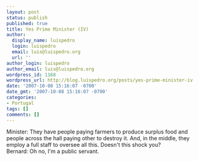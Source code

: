 ```yaml
---
layout: post
status: publish
published: true
title: Yes Prime Minister (IV)
author:
  display_name: luispedro
  login: luispedro
  email: luis@luispedro.org
  url: ''
author_login: luispedro
author_email: luis@luispedro.org
wordpress_id: 1168
wordpress_url: http://blog.luispedro.org/posts/yes-prime-minister-iv
date: '2007-10-08 15:16:07 -0700'
date_gmt: '2007-10-08 15:16:07 -0700'
categories:
- Portugal
tags: []
comments: []
---
```

<p>Minister: They have people paying farmers to produce surplus food and people across the hall paying other to destroy it. And, in the middle, they employ a full staff to oversee all this. Doesn't this shock you?<br />
Bernard: Oh no, I'm a public servant.</p>
